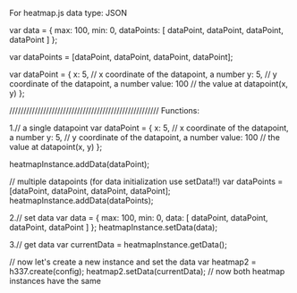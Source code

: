 
For heatmap.js     data type: JSON

var data = {
  max: 100,
  min: 0,
  dataPoints: [
    dataPoint, dataPoint, dataPoint, dataPoint
  ]
};

var dataPoints = [dataPoint, dataPoint, dataPoint, dataPoint];

var dataPoint = { 
  x: 5, // x coordinate of the datapoint, a number 
  y: 5, // y coordinate of the datapoint, a number
  value: 100 // the value at datapoint(x, y)
};

/////////////////////////////////////////////////////
Functions:

1.// a single datapoint
var dataPoint = { 
  x: 5, // x coordinate of the datapoint, a number 
  y: 5, // y coordinate of the datapoint, a number
  value: 100 // the value at datapoint(x, y)
};

heatmapInstance.addData(dataPoint);

// multiple datapoints (for data initialization use setData!!)
var dataPoints = [dataPoint, dataPoint, dataPoint, dataPoint];
heatmapInstance.addData(dataPoints);


2.// set data
var data = {
  max: 100,
  min: 0,
  data: [
    dataPoint, dataPoint, dataPoint, dataPoint
  ]
};
heatmapInstance.setData(data);


3.// get data
var currentData = heatmapInstance.getData();

// now let's create a new instance and set the data
var heatmap2 = h337.create(config);
heatmap2.setData(currentData); // now both heatmap instances have the same





